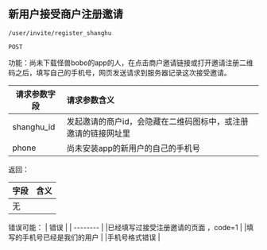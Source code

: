 
## 新用户接受商户注册邀请

~~~
/user/invite/register_shanghu
~~~
~~~
POST
~~~

功能：尚未下载怪兽bobo的app的人，在点击商户邀请链接或打开邀请注册二维码之后，填写自己的手机号，网页发送请求到服务器记录这次接受邀请。
  
| 请求参数字段        | 请求参数含义  |
| -------- |:------|
|shanghu_id       |  发起邀请的商户id，会隐藏在二维码图标中，或注册邀请的链接网址里|
| phone   | 尚未安装app的新用户的自己的手机号 |

返回：

| 字段        | 含义  |
| -------- |:------|
|无      |    |

错误可能：
| 错误        |
| -------- |
|已经填写过接受注册邀请的页面   ，code=1  |
|填写的手机号已经是我们的用户     |
|手机号格式错误     |
   
